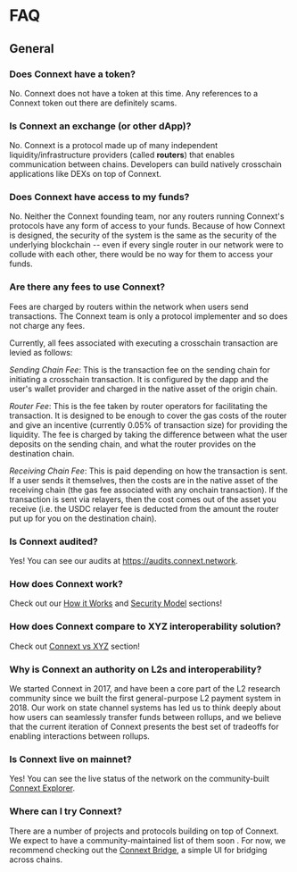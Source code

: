 # FAQ

## General

### Does Connext have a token?

No. Connext does not have a token at this time. Any references to a Connext token out there are definitely scams.

### Is Connext an exchange (or other dApp)?

No. Connext is a protocol made up of many independent liquidity/infrastructure providers (called **routers**) that enables communication between chains. Developers can build natively crosschain applications like DEXs on top of Connext.

### Does Connext have access to my funds?

No. Neither the Connext founding team, nor any routers running Connext's protocols have any form of access to your funds. Because of how Connext is designed, the security of the system is the same as the security of the underlying blockchain -- even if every single router in our network were to collude with each other, there would be no way for them to access your funds.

### Are there any fees to use Connext?

Fees are charged by routers within the network when users send transactions. The Connext team is only a protocol implementer and so does not charge any fees.

Currently, all fees associated with executing a crosschain transaction are levied as follows:

_Sending Chain Fee_: This is the transaction fee on the sending chain for initiating a crosschain transaction. It is configured by the dapp and the user's wallet provider and charged in the native asset of the origin chain.

_Router Fee_: This is the fee taken by router operators for facilitating the transaction. It is designed to be enough to cover the gas costs of the router and give an incentive (currently 0.05% of transaction size) for providing the liquidity. The fee is charged by taking the difference between what the user deposits on the sending chain, and what the router provides on the destination chain.

_Receiving Chain Fee_: This is paid depending on how the transaction is sent. If a user sends it themselves, then the costs are in the native asset of the receiving chain (the gas fee associated with any onchain transaction). If the transaction is sent via relayers, then the cost comes out of the asset you receive (i.e. the USDC relayer fee is deducted from the amount the router put up for you on the destination chain).

### Is Connext audited?

Yes! You can see our audits at https://audits.connext.network.

### How does Connext work?

Check out our [How it Works](../../../../versioned\_docs/version-0.1.x-legacy/developers/SystemOverview/howitworks/) and [Security Model](../../../../versioned\_docs/version-0.1.x-legacy/developers/SystemOverview/securitymodel/) sections!

### How does Connext compare to XYZ interoperability solution?

Check out [Connext vs XYZ](../../../../versioned\_docs/version-0.1.x-legacy/developers/SystemOverview/connextvsxyz/) section!

### Why is Connext an authority on L2s and interoperability?

We started Connext in 2017, and have been a core part of the L2 research community since we built the first general-purpose L2 payment system in 2018. Our work on state channel systems has led us to think deeply about how users can seamlessly transfer funds between rollups, and we believe that the current iteration of Connext presents the best set of tradeoffs for enabling interactions between rollups.

### Is Connext live on mainnet?

Yes! You can see the live status of the network on the community-built [Connext Explorer](https://connextscan.io/).

### Where can I try Connext?

There are a number of projects and protocols building on top of Connext. We expect to have a community-maintained list of them soon . For now, we recommend checking out the [Connext Bridge](https://bridge.connext.network), a simple UI for bridging across chains.
